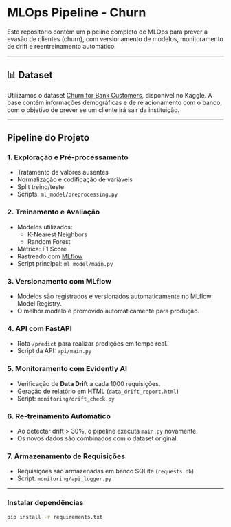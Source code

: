 # MLOps Pipeline - Churn 

Este repositório contém um pipeline completo de MLOps para prever a evasão de clientes (churn), com versionamento de modelos, monitoramento de drift e reentreinamento automático.

---

## 📊 Dataset

Utilizamos o dataset [Churn for Bank Customers](https://www.kaggle.com/datasets/mathchi/churn-for-bank-customers), disponível no Kaggle. A base contém informações demográficas e de relacionamento com o banco, com o objetivo de prever se um cliente irá sair da instituição.

---

## Pipeline do Projeto

### 1. **Exploração e Pré-processamento**
- Tratamento de valores ausentes
- Normalização e codificação de variáveis
- Split treino/teste
- Scripts: `ml_model/preprocessing.py`

### 2. **Treinamento e Avaliação**
- Modelos utilizados:
  - K-Nearest Neighbors
  - Random Forest
- Métrica: F1 Score
- Rastreado com [MLflow](https://mlflow.org/)
- Script principal: `ml_model/main.py`

### 3. **Versionamento com MLflow**
- Modelos são registrados e versionados automaticamente no MLflow Model Registry.
- O melhor modelo é promovido automaticamente para produção.

### 4. **API com FastAPI**
- Rota `/predict` para realizar predições em tempo real.
- Script da API: `api/main.py`

### 5. **Monitoramento com Evidently AI**
- Verificação de **Data Drift** a cada 1000 requisições.
- Geração de relatório em HTML (`data_drift_report.html`)
- Script: `monitoring/drift_check.py`

### 6. **Re-treinamento Automático**
- Ao detectar drift > 30%, o pipeline executa `main.py` novamente.
- Os novos dados são combinados com o dataset original.

### 7. **Armazenamento de Requisições**
- Requisições são armazenadas em banco SQLite (`requests.db`)
- Script: `monitoring/api_logger.py`

---


### Instalar dependências

```bash
pip install -r requirements.txt
